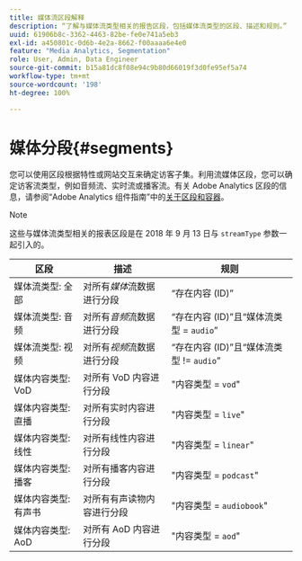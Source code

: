 ```yaml
---
title: 媒体流区段解释
description: “了解与媒体流类型相关的报告区段，包括媒体流类型的区段、描述和规则。”
uuid: 61906b8c-3362-4463-82be-fe0e741a5eb3
exl-id: a450801c-0d6b-4e2a-8662-f00aaaa6e4e0
feature: "Media Analytics, Segmentation"
role: User, Admin, Data Engineer
source-git-commit: b15a81dc8f08e94c9b80d66019f3d0fe95ef5a74
workflow-type: tm+mt
source-wordcount: '198'
ht-degree: 100%

---
```


# 媒体分段{#segments}

您可以使用区段根据特性或网站交互来确定访客子集。利用流媒体区段，您可以确定访客流类型，例如音频流、实时流或播客流。有关 Adobe Analytics 区段的信息，请参阅“Adobe Analytics 组件指南”中的[关于区段和容器](https://experienceleague.adobe.com/docs/analytics/components/segmentation/seg-overview.html?lang=zh-Hans)。

>[!NOTE]
>
>这些与媒体流类型相关的报表区段是在 2018 年 9 月 13 日与 `streamType` 参数一起引入的。

| 区段 | 描述 | 规则 |
|---|---|---|
| 媒体流类型: 全部 | 对所有&#x200B;*媒体*&#x200B;流数据进行分段 | “存在内容 (ID)” |
| 媒体流类型: 音频 | 对所有&#x200B;*音频*&#x200B;流数据进行分段 | “存在内容 (ID)”且“媒体流类型 = `audio`” |
| 媒体流类型: 视频 | 对所有&#x200B;*视频*&#x200B;流数据进行分段 | “存在内容 (ID)”且“媒体流类型 != `audio`” |
| 媒体内容类型: VoD | 对所有 VoD 内容进行分段 | &quot;内容类型 = `vod`&quot; |
| 媒体内容类型: 直播 | 对所有实时内容进行分段 | &quot;内容类型 = `live`&quot; |
| 媒体内容类型: 线性 | 对所有线性内容进行分段 | &quot;内容类型 = `linear`&quot; |
| 媒体内容类型: 播客 | 对所有播客内容进行分段 | &quot;内容类型 = `podcast`&quot; |
| 媒体内容类型: 有声书 | 对所有有声读物内容进行分段 | &quot;内容类型 = `audiobook`&quot; |
| 媒体内容类型: AoD | 对所有 AoD 内容进行分段 | &quot;内容类型 = `aod`&quot; |
